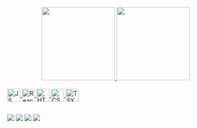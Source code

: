 
<div align="center">
  <a href="https://github.com/IsaacMoretao">
  <img height="170em" with="340" src="https://github-readme-stats.vercel.app/api?username=IsaacMoretao&show_icons=true&theme=dracula&include_all_commits=true&count_private=true"/>
  <img height="170em" with="340" src="https://github-readme-stats.vercel.app/api/top-langs/?username=IsaacMoretao&layout=compact&langs_count=7&theme=dracula"/>
</div>
  
  <div style="display: inline_block"><br>
  <img align="center" alt="JS" height="30" width="30" src="https://cdn.iconscout.com/icon/free/png-256/javascript-3630127-3031259.png">
    
  <img align="center" alt="React" height="30" width="30" src="https://daniel-vinicius.gallerycdn.vsassets.io/extensions/daniel-vinicius/code-snipptes-reactjs-pt-br/0.5.0/1610479284868/Microsoft.VisualStudio.Services.Icons.Default">
    
  <img align="center" alt="HTML" height="30" width="30" src="https://icons.iconarchive.com/icons/cornmanthe3rd/plex/256/Other-html-5-icon.png">
    
  <img align="center" alt="CSS" height="30" width="30" src="https://logospng.org/download/css-3/logo-css-3-2048.png">
    
   <img align="center" alt="TSX" height="30" width="30" src="https://cdn.iconscout.com/icon/free/png-256/typescript-3630303-3030878.png">
    
</div>
  
  ##
  
<div>
  
   <a href="https://web.whatsapp.com/send?phone=+5511999899429" target="_blank"><img src="https://img.shields.io/badge/WhatsApp-25D366?style=for-the-badge&logo=whatsapp&logoColor=white" target="_blank"></a>
   <a href="https://www.instagram.com/isaac_moretao/" target="_blank"><img src="https://img.shields.io/badge/Discord-7289DA?style=for-the-badge&logo=discord&logoColor=white" target="_blank"></a>
   <a href = "mailto:contatorafaballerini@gmail.com"><img src="https://img.shields.io/badge/Instagram-E4405F?style=for-the-badge&logo=instagram&logoColor=white" destino =" _blank"></a>
   <a href = "https://www.linkedin.com/in/isaac-hana-moret%C3%A3o-1a32031a2/"><img src="https://img.shields.io/badge/LinkedIn-0077B5?style=for-the-badge&logo=linkedin&logoColor=white" destino ="_blank"></a>
 
 
</div>
